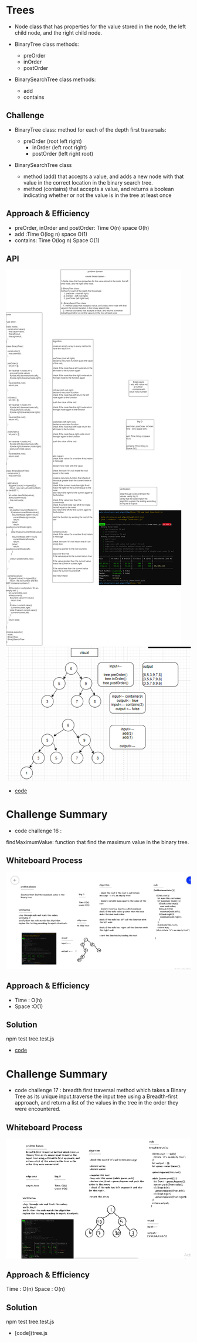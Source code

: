 # Trees

- Node class that has properties for the value stored in the node, the left child node, and the right child node.

- BinaryTree class
  methods:
    * preOrder
    * inOrder 
    * postOrder 

- BinarySearchTree class 
  methods:
    * add
    * contains

## Challenge
- BinaryTree class:
method for each of the depth first traversals:
  * preOrder  (root left right)
    * inOrder   (left root right)
    * postOrder (left right root)

- BinarySearchTree class 
    * method (add) that accepts a value, and adds a new node with that value in the correct location in the binary search tree.
    * method (contains) that accepts a value, and returns a boolean indicating whether or not the value is in the tree at least once


## Approach & Efficiency
- preOrder, inOrder and postOrder: Time O(n) space O(h)
- add :Time O(log n) space O(1)
- contains: Time O(log n) Space O(1)

## API

![whiteboard](./white15.png)
![white2](./c15.PNG)
* [code](tree.js)

# Challenge Summary
* code challenge 16 : 

findMaximumValue: function that find the maximum value in the binary tree.

## Whiteboard Process
![whiteboard](./white16.PNG)

## Approach & Efficiency

- Time : O(h)
- Space :O(1)

## Solution
npm test tree.test.js

- [code](tree.js)


# Challenge Summary
* code challenge 17 :
breadth first traversal method which takes a Binary Tree as its unique input.traverse the input tree using a Breadth-first approach, and return a list of the values in the tree in the order they were encountered.

## Whiteboard Process
![cc17white](./ccwhite17.PNG)

## Approach & Efficiency
Time : O(n)
Space : O(n)

## Solution
npm test tree.test.js

- [code](tree.js